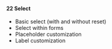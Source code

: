 #### 22 Select
- Basic select (with and without reset)
- Select within forms
- Placeholder customization
- Label customization